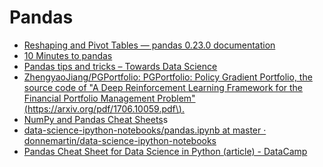 # Pandas

* [Reshaping and Pivot Tables — pandas 0.23.0 documentation](https://pandas.pydata.org/pandas-docs/stable/reshaping.html)
* [10 Minutes to pandas](https://pandas.pydata.org/pandas-docs/stable/10min.html)
* [Pandas tips and tricks – Towards Data Science](https://towardsdatascience.com/pandas-tips-and-tricks-33bcc8a40bb9)
* [ZhengyaoJiang/PGPortfolio: PGPortfolio: Policy Gradient Portfolio, the source code of "A Deep Reinforcement Learning Framework for the Financial Portfolio Management Problem"\(https://arxiv.org/pdf/1706.10059.pdf\).](https://github.com/ZhengyaoJiang/PGPortfolio)
* [NumPy and Pandas Cheat Sheets](http://datasciencefree.com/pandas.pdf)s
* [data-science-ipython-notebooks/pandas.ipynb at master · donnemartin/data-science-ipython-notebooks](https://github.com/donnemartin/data-science-ipython-notebooks/blob/master/pandas/pandas.ipynb)
* [Pandas Cheat Sheet for Data Science in Python \(article\) - DataCamp](https://www.datacamp.com/community/blog/python-pandas-cheat-sheet#gs.S4P4T=U)


